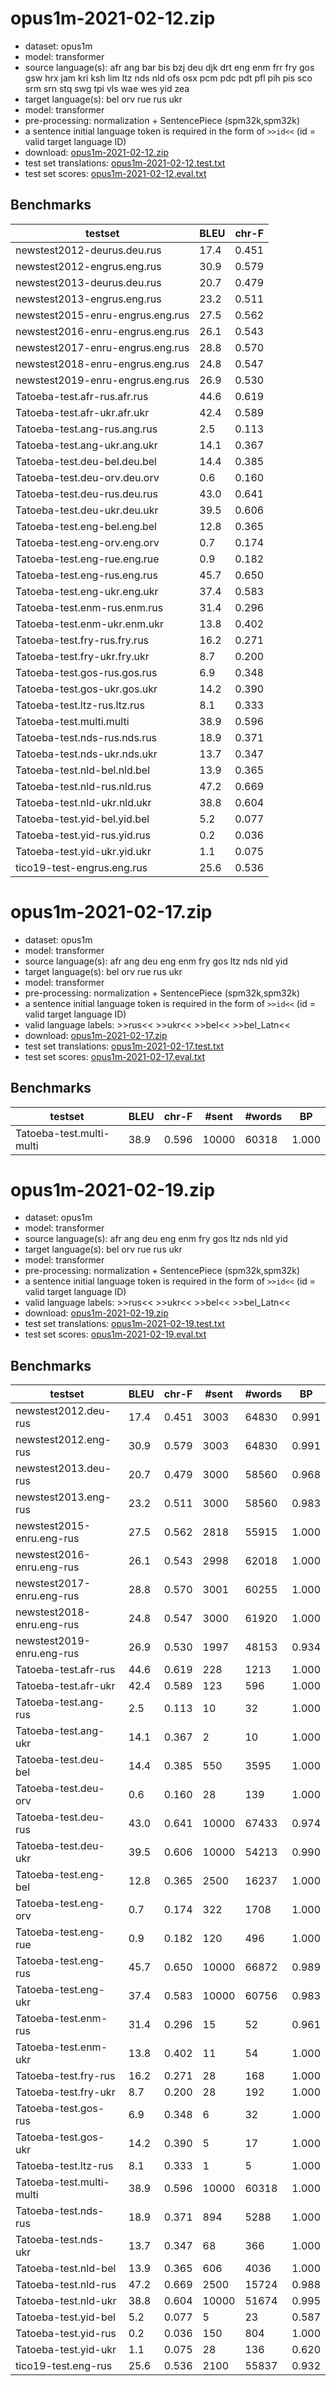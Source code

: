 # opus1m-2021-02-12.zip

* dataset: opus1m
* model: transformer
* source language(s): afr ang bar bis bzj deu djk drt eng enm frr fry gos gsw hrx jam kri ksh lim ltz nds nld ofs osx pcm pdc pdt pfl pih pis sco srm srn stq swg tpi vls wae wes yid zea
* target language(s): bel orv rue rus ukr
* model: transformer
* pre-processing: normalization + SentencePiece (spm32k,spm32k)
* a sentence initial language token is required in the form of `>>id<<` (id = valid target language ID)
* download: [opus1m-2021-02-12.zip](https://object.pouta.csc.fi/Tatoeba-MT-models/gmw-zle/opus1m-2021-02-12.zip)
* test set translations: [opus1m-2021-02-12.test.txt](https://object.pouta.csc.fi/Tatoeba-MT-models/gmw-zle/opus1m-2021-02-12.test.txt)
* test set scores: [opus1m-2021-02-12.eval.txt](https://object.pouta.csc.fi/Tatoeba-MT-models/gmw-zle/opus1m-2021-02-12.eval.txt)

## Benchmarks

| testset               | BLEU  | chr-F |
|-----------------------|-------|-------|
| newstest2012-deurus.deu.rus 	| 17.4 	| 0.451 |
| newstest2012-engrus.eng.rus 	| 30.9 	| 0.579 |
| newstest2013-deurus.deu.rus 	| 20.7 	| 0.479 |
| newstest2013-engrus.eng.rus 	| 23.2 	| 0.511 |
| newstest2015-enru-engrus.eng.rus 	| 27.5 	| 0.562 |
| newstest2016-enru-engrus.eng.rus 	| 26.1 	| 0.543 |
| newstest2017-enru-engrus.eng.rus 	| 28.8 	| 0.570 |
| newstest2018-enru-engrus.eng.rus 	| 24.8 	| 0.547 |
| newstest2019-enru-engrus.eng.rus 	| 26.9 	| 0.530 |
| Tatoeba-test.afr-rus.afr.rus 	| 44.6 	| 0.619 |
| Tatoeba-test.afr-ukr.afr.ukr 	| 42.4 	| 0.589 |
| Tatoeba-test.ang-rus.ang.rus 	| 2.5 	| 0.113 |
| Tatoeba-test.ang-ukr.ang.ukr 	| 14.1 	| 0.367 |
| Tatoeba-test.deu-bel.deu.bel 	| 14.4 	| 0.385 |
| Tatoeba-test.deu-orv.deu.orv 	| 0.6 	| 0.160 |
| Tatoeba-test.deu-rus.deu.rus 	| 43.0 	| 0.641 |
| Tatoeba-test.deu-ukr.deu.ukr 	| 39.5 	| 0.606 |
| Tatoeba-test.eng-bel.eng.bel 	| 12.8 	| 0.365 |
| Tatoeba-test.eng-orv.eng.orv 	| 0.7 	| 0.174 |
| Tatoeba-test.eng-rue.eng.rue 	| 0.9 	| 0.182 |
| Tatoeba-test.eng-rus.eng.rus 	| 45.7 	| 0.650 |
| Tatoeba-test.eng-ukr.eng.ukr 	| 37.4 	| 0.583 |
| Tatoeba-test.enm-rus.enm.rus 	| 31.4 	| 0.296 |
| Tatoeba-test.enm-ukr.enm.ukr 	| 13.8 	| 0.402 |
| Tatoeba-test.fry-rus.fry.rus 	| 16.2 	| 0.271 |
| Tatoeba-test.fry-ukr.fry.ukr 	| 8.7 	| 0.200 |
| Tatoeba-test.gos-rus.gos.rus 	| 6.9 	| 0.348 |
| Tatoeba-test.gos-ukr.gos.ukr 	| 14.2 	| 0.390 |
| Tatoeba-test.ltz-rus.ltz.rus 	| 8.1 	| 0.333 |
| Tatoeba-test.multi.multi 	| 38.9 	| 0.596 |
| Tatoeba-test.nds-rus.nds.rus 	| 18.9 	| 0.371 |
| Tatoeba-test.nds-ukr.nds.ukr 	| 13.7 	| 0.347 |
| Tatoeba-test.nld-bel.nld.bel 	| 13.9 	| 0.365 |
| Tatoeba-test.nld-rus.nld.rus 	| 47.2 	| 0.669 |
| Tatoeba-test.nld-ukr.nld.ukr 	| 38.8 	| 0.604 |
| Tatoeba-test.yid-bel.yid.bel 	| 5.2 	| 0.077 |
| Tatoeba-test.yid-rus.yid.rus 	| 0.2 	| 0.036 |
| Tatoeba-test.yid-ukr.yid.ukr 	| 1.1 	| 0.075 |
| tico19-test-engrus.eng.rus 	| 25.6 	| 0.536 |

# opus1m-2021-02-17.zip

* dataset: opus1m
* model: transformer
* source language(s): afr ang deu eng enm fry gos ltz nds nld yid
* target language(s): bel orv rue rus ukr
* model: transformer
* pre-processing: normalization + SentencePiece (spm32k,spm32k)
* a sentence initial language token is required in the form of `>>id<<` (id = valid target language ID)
* valid language labels: >>rus<< >>ukr<< >>bel<< >>bel_Latn<<
* download: [opus1m-2021-02-17.zip](https://object.pouta.csc.fi/Tatoeba-MT-models/gmw-zle/opus1m-2021-02-17.zip)
* test set translations: [opus1m-2021-02-17.test.txt](https://object.pouta.csc.fi/Tatoeba-MT-models/gmw-zle/opus1m-2021-02-17.test.txt)
* test set scores: [opus1m-2021-02-17.eval.txt](https://object.pouta.csc.fi/Tatoeba-MT-models/gmw-zle/opus1m-2021-02-17.eval.txt)

## Benchmarks

| testset | BLEU  | chr-F | #sent | #words | BP |
|---------|-------|-------|-------|--------|----|
| Tatoeba-test.multi-multi 	| 38.9 	| 0.596 	| 10000 	| 60318 	| 1.000 |

# opus1m-2021-02-19.zip

* dataset: opus1m
* model: transformer
* source language(s): afr ang deu eng enm fry gos ltz nds nld yid
* target language(s): bel orv rue rus ukr
* model: transformer
* pre-processing: normalization + SentencePiece (spm32k,spm32k)
* a sentence initial language token is required in the form of `>>id<<` (id = valid target language ID)
* valid language labels: >>rus<< >>ukr<< >>bel<< >>bel_Latn<<
* download: [opus1m-2021-02-19.zip](https://object.pouta.csc.fi/Tatoeba-MT-models/gmw-zle/opus1m-2021-02-19.zip)
* test set translations: [opus1m-2021-02-19.test.txt](https://object.pouta.csc.fi/Tatoeba-MT-models/gmw-zle/opus1m-2021-02-19.test.txt)
* test set scores: [opus1m-2021-02-19.eval.txt](https://object.pouta.csc.fi/Tatoeba-MT-models/gmw-zle/opus1m-2021-02-19.eval.txt)

## Benchmarks

| testset | BLEU  | chr-F | #sent | #words | BP |
|---------|-------|-------|-------|--------|----|
| newstest2012.deu-rus 	| 17.4 	| 0.451 	| 3003 	| 64830 	| 0.991 |
| newstest2012.eng-rus 	| 30.9 	| 0.579 	| 3003 	| 64830 	| 0.991 |
| newstest2013.deu-rus 	| 20.7 	| 0.479 	| 3000 	| 58560 	| 0.968 |
| newstest2013.eng-rus 	| 23.2 	| 0.511 	| 3000 	| 58560 	| 0.983 |
| newstest2015-enru.eng-rus 	| 27.5 	| 0.562 	| 2818 	| 55915 	| 1.000 |
| newstest2016-enru.eng-rus 	| 26.1 	| 0.543 	| 2998 	| 62018 	| 1.000 |
| newstest2017-enru.eng-rus 	| 28.8 	| 0.570 	| 3001 	| 60255 	| 1.000 |
| newstest2018-enru.eng-rus 	| 24.8 	| 0.547 	| 3000 	| 61920 	| 1.000 |
| newstest2019-enru.eng-rus 	| 26.9 	| 0.530 	| 1997 	| 48153 	| 0.934 |
| Tatoeba-test.afr-rus 	| 44.6 	| 0.619 	| 228 	| 1213 	| 1.000 |
| Tatoeba-test.afr-ukr 	| 42.4 	| 0.589 	| 123 	| 596 	| 1.000 |
| Tatoeba-test.ang-rus 	| 2.5 	| 0.113 	| 10 	| 32 	| 1.000 |
| Tatoeba-test.ang-ukr 	| 14.1 	| 0.367 	| 2 	| 10 	| 1.000 |
| Tatoeba-test.deu-bel 	| 14.4 	| 0.385 	| 550 	| 3595 	| 1.000 |
| Tatoeba-test.deu-orv 	| 0.6 	| 0.160 	| 28 	| 139 	| 1.000 |
| Tatoeba-test.deu-rus 	| 43.0 	| 0.641 	| 10000 	| 67433 	| 0.974 |
| Tatoeba-test.deu-ukr 	| 39.5 	| 0.606 	| 10000 	| 54213 	| 0.990 |
| Tatoeba-test.eng-bel 	| 12.8 	| 0.365 	| 2500 	| 16237 	| 1.000 |
| Tatoeba-test.eng-orv 	| 0.7 	| 0.174 	| 322 	| 1708 	| 1.000 |
| Tatoeba-test.eng-rue 	| 0.9 	| 0.182 	| 120 	| 496 	| 1.000 |
| Tatoeba-test.eng-rus 	| 45.7 	| 0.650 	| 10000 	| 66872 	| 0.989 |
| Tatoeba-test.eng-ukr 	| 37.4 	| 0.583 	| 10000 	| 60756 	| 0.983 |
| Tatoeba-test.enm-rus 	| 31.4 	| 0.296 	| 15 	| 52 	| 0.961 |
| Tatoeba-test.enm-ukr 	| 13.8 	| 0.402 	| 11 	| 54 	| 1.000 |
| Tatoeba-test.fry-rus 	| 16.2 	| 0.271 	| 28 	| 168 	| 1.000 |
| Tatoeba-test.fry-ukr 	| 8.7 	| 0.200 	| 28 	| 192 	| 1.000 |
| Tatoeba-test.gos-rus 	| 6.9 	| 0.348 	| 6 	| 32 	| 1.000 |
| Tatoeba-test.gos-ukr 	| 14.2 	| 0.390 	| 5 	| 17 	| 1.000 |
| Tatoeba-test.ltz-rus 	| 8.1 	| 0.333 	| 1 	| 5 	| 1.000 |
| Tatoeba-test.multi-multi 	| 38.9 	| 0.596 	| 10000 	| 60318 	| 1.000 |
| Tatoeba-test.nds-rus 	| 18.9 	| 0.371 	| 894 	| 5288 	| 1.000 |
| Tatoeba-test.nds-ukr 	| 13.7 	| 0.347 	| 68 	| 366 	| 1.000 |
| Tatoeba-test.nld-bel 	| 13.9 	| 0.365 	| 606 	| 4036 	| 1.000 |
| Tatoeba-test.nld-rus 	| 47.2 	| 0.669 	| 2500 	| 15724 	| 0.988 |
| Tatoeba-test.nld-ukr 	| 38.8 	| 0.604 	| 10000 	| 51674 	| 0.995 |
| Tatoeba-test.yid-bel 	| 5.2 	| 0.077 	| 5 	| 23 	| 0.587 |
| Tatoeba-test.yid-rus 	| 0.2 	| 0.036 	| 150 	| 804 	| 1.000 |
| Tatoeba-test.yid-ukr 	| 1.1 	| 0.075 	| 28 	| 136 	| 0.620 |
| tico19-test.eng-rus 	| 25.6 	| 0.536 	| 2100 	| 55837 	| 0.932 |

